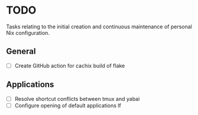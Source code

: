 # TODO

Tasks relating to the initial creation and continuous maintenance of personal Nix configuration.

## General

- [ ] Create GitHub action for cachix build of flake

## Applications

- [ ] Resolve shortcut conflicts between tmux and yabai
- [ ] Configure opening of default applications lf
